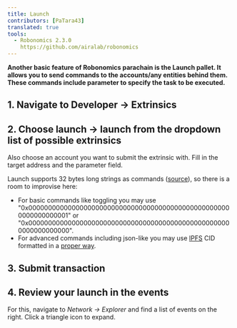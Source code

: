 ```yaml
---
title: Launch
contributors: [PaTara43]
translated: true
tools:   
  - Robonomics 2.3.0
    https://github.com/airalab/robonomics
---
```


**Another basic feature of Robonomics parachain is the Launch pallet. It allows you to send commands to the accounts/any 
entities behind them. These commands include parameter to specify the task to be executed.**

## 1. Navigate to Developer -> Extrinsics

<robo-wiki-picture src="launch/extrinsics.jpg" />

## 2. Choose launch -> launch from the dropdown list of possible extrinsics

Also choose an account you want to submit the extrinsic with. Fill in the target address and the parameter field.

<robo-wiki-picture src="launch/launch.jpg" />

<robo-wiki-note type="note" title="32 bytes">

  Launch supports 32 bytes long strings as commands ([source](https://polkascan.github.io/py-scale-codec/types.html#scalecodec.types.H256)),
  so there is a room to improvise here:
  - For basic commands like toggling you may use "0x0000000000000000000000000000000000000000000000000000000000000001" or
  "0x0000000000000000000000000000000000000000000000000000000000000000".
  - For advanced commands including json-like you may use [IPFS](https://ipfs.tech/) CID formatted in a 
  [proper way](https://multi-agent-io.github.io/robonomics-interface/modules.html#robonomicsinterface.utils.ipfs_qm_hash_to_32_bytes).

</robo-wiki-note>

## 3. Submit transaction

<robo-wiki-picture src="launch/submit.jpg" />

## 4. Review your launch in the events

For this, navigate to *Network -> Explorer* and find a list of events on the right. Click a triangle icon to expand.

<robo-wiki-picture src="launch/event.jpg" />

